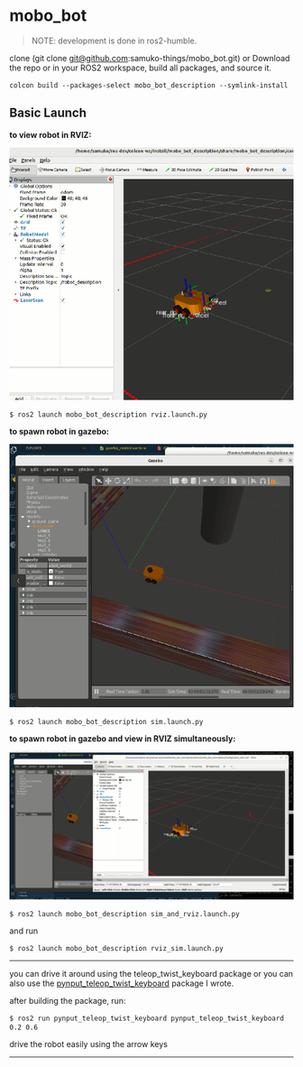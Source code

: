 # mobo_bot

> NOTE: development is done in ros2-humble.

clone (git clone git@github.com:samuko-things/mobo_bot.git) or Download
the repo or in your ROS2 workspace, build all packages, and source it.

```shell
colcon build --packages-select mobo_bot_description --symlink-install
```

## Basic Launch

**to view robot in RVIZ:**

![mobo_obot](./docs/mobo_bot4_rviz.png)

```shell
$ ros2 launch mobo_bot_description rviz.launch.py
```

**to spawn robot in gazebo:**

![mobo_obot](./docs/mobo_bot4_gazebo.png)

```shell
$ ros2 launch mobo_bot_description sim.launch.py
```

**to spawn robot in gazebo and view in RVIZ simultaneously:**

![mobo_obot](./docs/mobo_bot4_sim_test.gif)

```shell
$ ros2 launch mobo_bot_description sim_and_rviz.launch.py
```
and run
```shell
$ ros2 launch mobo_bot_description rviz_sim.launch.py
```
---
you can drive it around using the teleop_twist_keyboard package or you can
also use the [pynput_teleop_twist_keyboard](https://github.com/samuko-things/pynput_teleop_twist_keyboard/tree/humble_dev) package I wrote.

after building the package, run:
```shell
$ ros2 run pynput_teleop_twist_keyboard pynput_teleop_twist_keyboard 0.2 0.6
```
drive the robot easily using the arrow keys

---